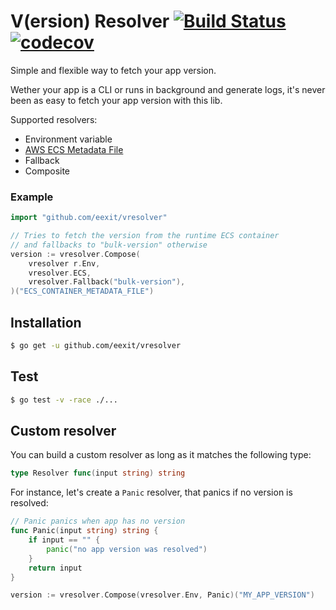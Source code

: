 # V(ersion) Resolver [![Build Status](https://travis-ci.org/eexit/vresolver.svg?branch=master)](https://travis-ci.org/eexit/vresolver) [![codecov](https://codecov.io/gh/eexit/vresolver/branch/master/graph/badge.svg)](https://codecov.io/gh/eexit/vresolver)

Simple and flexible way to fetch your app version.

Wether your app is a CLI or runs in background and generate logs, it's never been as easy to fetch your app version with this lib.

Supported resolvers:

- Environment variable
- [AWS ECS Metadata File](https://blog.eexit.net/aws-ecs-seamlessly-handle-app-versioning/)
- Fallback
- Composite

### Example

```go
import "github.com/eexit/vresolver"

// Tries to fetch the version from the runtime ECS container
// and fallbacks to "bulk-version" otherwise
version := vresolver.Compose(
	vresolver r.Env,
	vresolver.ECS,
	vresolver.Fallback("bulk-version"),
)("ECS_CONTAINER_METADATA_FILE")

```

## Installation

```bash
$ go get -u github.com/eexit/vresolver
```

## Test

```bash
$ go test -v -race ./...
```

## Custom resolver

You can build a custom resolver as long as it matches the following type:

```go
type Resolver func(input string) string
```

For instance, let's create a `Panic` resolver, that panics if no version is resolved:

```go
// Panic panics when app has no version
func Panic(input string) string {
	if input == "" {
		panic("no app version was resolved")
	}
	return input
}

version := vresolver.Compose(vresolver.Env, Panic)("MY_APP_VERSION")
```


